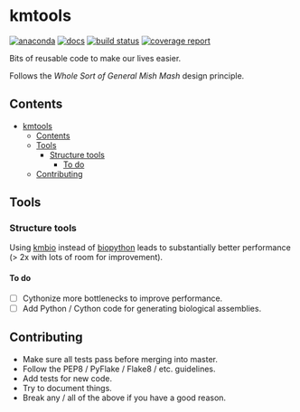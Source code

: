 # kmtools

[![anaconda](https://img.shields.io/conda/dn/kimlab/kmtools.svg)](https://anaconda.org/kimlab/kmtools/)
[![docs](https://img.shields.io/badge/docs-v0.0.35-blue.svg?version=latest)](https://kimlab.gitlab.io/kmtools/v0.0.35/)
[![build status](https://gitlab.com/kimlab/kmtools/badges/v0.0.35/build.svg)](https://gitlab.com/kimlab/kmtools/commits/v0.0.35/)
[![coverage report](https://gitlab.com/kimlab/kmtools/badges/v0.0.35/coverage.svg)](https://kimlab.gitlab.io/kmtools/v0.0.35/htmlcov/)

Bits of reusable code to make our lives easier.

Follows the *Whole Sort of General Mish Mash* design principle.

## Contents

- [kmtools](#kmtools)
    - [Contents](#contents)
    - [Tools](#tools)
        - [Structure tools](#structure-tools)
            - [To do](#to-do)
    - [Contributing](#contributing)

## Tools

### Structure tools

Using [kmbio](https://github.com/kimlaborg/kmbio) instead of [biopython](https://github.com/biopython/biopython) leads to substantially better performance (> 2x with lots of room for improvement).

#### To do

- [ ] Cythonize more bottlenecks to improve performance.
- [ ] Add Python / Cython code for generating biological assemblies.

## Contributing

- Make sure all tests pass before merging into master.
- Follow the PEP8 / PyFlake / Flake8 / etc. guidelines.
- Add tests for new code.
- Try to document things.
- Break any / all of the above if you have a good reason.
